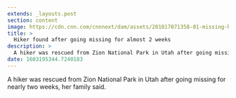 ```yaml
--- 
extends: _layouts.post 
section: content 
image: https://cdn.cnn.com/cnnnext/dam/assets/201017071358-01-missing-hiker-zion-national-park-trnd-super-tease.jpg 
title: > 
  Hiker found after going missing for almost 2 weeks 
description: > 
  A hiker was rescued from Zion National Park in Utah after going missing for nearly two weeks, her family said. 
date: 1603195344.7240183 
--- 
```

<div><p id="js-mobile-video_description-1zmet8s" class="media__video-description media__video-description--inline">A hiker was rescued from Zion National Park in Utah after going missing for nearly two weeks, her family said.</p></div>